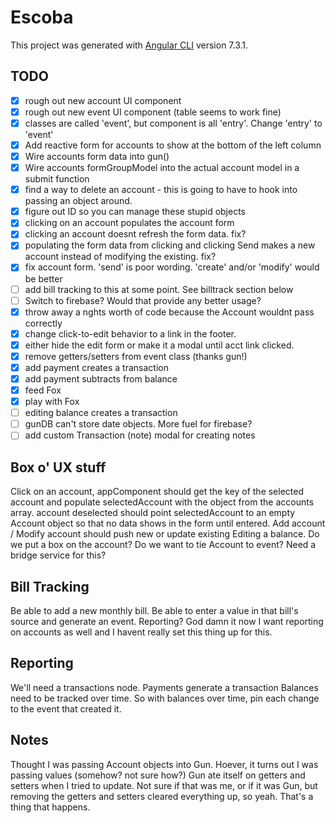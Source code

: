 # Escoba

This project was generated with [Angular CLI](https://github.com/angular/angular-cli) version 7.3.1.

## TODO

- [x] rough out new account UI component
- [x] rough out new event UI component (table seems to work fine)
- [x] classes are called 'event', but component is all 'entry'. Change 'entry' to 'event'
- [x] Add reactive form for accounts to show at the bottom of the left column
- [x] Wire accounts form data into gun()
- [x] Wire accounts formGroupModel into the actual account model in a submit function
- [x] find a way to delete an account - this is going to have to hook into passing an object around.
- [x] figure out ID so you can manage these stupid objects
- [x] clicking on an account populates the account form
- [x] clicking an account doesnt refresh the form data. fix?
- [x] populating the form data from clicking and clicking Send makes a new account instead of modifying the existing. fix?
- [x] fix account form. 'send' is poor wording. 'create' and/or 'modify' would be better
- [ ] add bill tracking to this at some point.  See billtrack section below
- [ ] Switch to firebase? Would that provide any better usage?
- [x] throw away a nghts worth of code because the Account wouldnt pass correctly
- [x] change click-to-edit behavior to a link in the footer.
- [x] either hide the edit form or make it a modal until acct link clicked.
- [x] remove getters/setters from event class (thanks gun!)
- [x] add payment creates a transaction
- [x] add payment subtracts from balance
- [x] feed Fox
- [x] play with Fox
- [ ] editing balance creates a transaction
- [ ] gunDB can't store date objects. More fuel for firebase?
- [ ] add custom Transaction (note) modal for creating notes

## Box o' UX stuff

Click on an account, appComponent should get the key of the selected account and populate selectedAccount with the object from the accounts array.
account deselected should point selectedAccount to an empty Account object so that no data shows in the form until entered.
Add account / Modify account should push new or update existing
Editing a balance.  Do we put a box on the account?  Do we want to tie Account to event?  Need a bridge service for this?

## Bill Tracking

Be able to add a new monthly bill.
Be able to enter a value in that bill's source and generate an event.
Reporting?
God damn it now I want reporting on accounts as well and I havent really set this thing up for this.

## Reporting

We'll need a transactions node.
Payments generate a transaction
Balances need to be tracked over time.
So with balances over time, pin each change to the event that created it.

## Notes

Thought I was passing Account objects into Gun.  Hoever, it turns out I was passing values (somehow?  not sure how?)  Gun ate itself on getters and setters when I tried to update.  Not sure if that was me, or if it was Gun, but removing the getters and setters cleared everything up, so yeah.  That's a thing that happens.